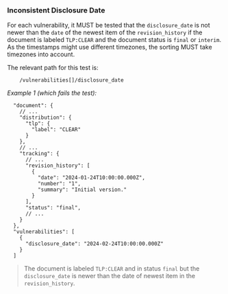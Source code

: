 ### Inconsistent Disclosure Date

For each vulnerability, it MUST be tested that the `disclosure_date` is not newer than the `date` of the newest item of the `revision_history`
if the document is labeled `TLP:CLEAR` and the document status is `final` or `interim`.
As the timestamps might use different timezones, the sorting MUST take timezones into account.

The relevant path for this test is:

```
    /vulnerabilities[]/disclosure_date
```

*Example 1 (which fails the test):*

```
  "document": {
    // ...
    "distribution": {
      "tlp": {
        "label": "CLEAR"
      }
    },
    // ...
    "tracking": {
      // ...
      "revision_history": [
        {
          "date": "2024-01-24T10:00:00.000Z",
          "number": "1",
          "summary": "Initial version."
        }
      ],
      "status": "final",
      // ...
    }
  },
  "vulnerabilities": [
    {
      "disclosure_date": "2024-02-24T10:00:00.000Z"
    }
  ]
```

> The document is labeled `TLP:CLEAR` and in status `final` but the `disclosure_date` is newer than the date of newest item in the `revision_history`.
